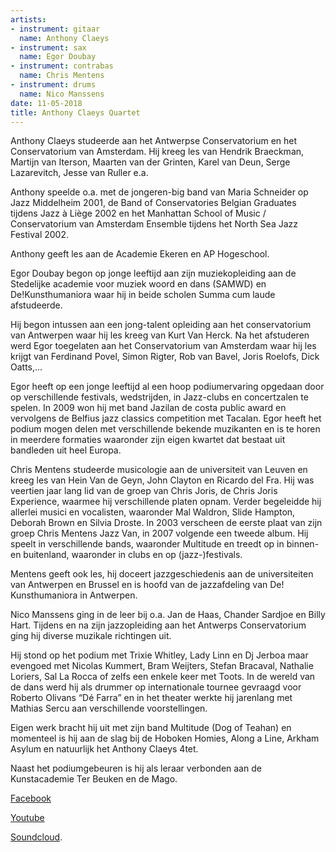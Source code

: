 ```yaml
---
artists:
- instrument: gitaar
  name: Anthony Claeys
- instrument: sax
  name: Egor Doubay
- instrument: contrabas
  name: Chris Mentens
- instrument: drums
  name: Nico Manssens
date: 11-05-2018
title: Anthony Claeys Quartet
---
```

Anthony Claeys studeerde aan het Antwerpse Conservatorium en het Conservatorium van 
Amsterdam. Hij kreeg les van Hendrik Braeckman, Martijn van Iterson, Maarten van der 
Grinten, Karel van Deun, Serge Lazarevitch, Jesse van Ruller e.a. 

Anthony speelde o.a. met de jongeren-big band van Maria Schneider op Jazz Middelheim 2001, 
de Band of Conservatories Belgian Graduates tijdens Jazz à Liège 2002 en het Manhattan School 
of Music / Conservatorium van Amsterdam Ensemble tijdens het North Sea Jazz Festival 2002. 

Anthony geeft les aan de Academie Ekeren en AP Hogeschool. 

Egor Doubay begon op jonge leeftijd aan zijn muziekopleiding 
aan de Stedelijke academie voor muziek woord en dans (SAMWD) en De!Kunsthumaniora waar hij in 
beide scholen Summa cum laude afstudeerde. 

Hij begon intussen aan een jong-talent opleiding aan het conservatorium van Antwerpen waar hij les 
kreeg van Kurt Van Herck. Na het afstuderen werd Egor toegelaten aan het Conservatorium van Amsterdam 
waar hij les krijgt van Ferdinand Povel, Simon Rigter, Rob van Bavel, Joris Roelofs, Dick Oatts,... 

Egor heeft op een jonge leeftijd al een hoop podiumervaring opgedaan door op verschillende festivals, 
wedstrijden, in Jazz-clubs en concertzalen te spelen. In 2009 won hij met band Jazilan de costa public award 
en vervolgens de Belfius jazz classics competition met Tacalan. Egor heeft het podium mogen delen met 
verschillende bekende muzikanten en is te horen in meerdere formaties waaronder zijn eigen kwartet 
dat bestaat uit bandleden uit heel Europa. 

Chris Mentens studeerde musicologie aan de universiteit van Leuven en kreeg les van Hein Van de Geyn, John 
Clayton en Ricardo del Fra. Hij was veertien jaar lang lid van de groep van Chris Joris, de Chris Joris 
Experience, waarmee hij verschillende platen opnam. Verder begeleidde hij allerlei musici en vocalisten, 
waaronder Mal Waldron, Slide Hampton, Deborah Brown en Silvia Droste. In 2003 verscheen de eerste plaat 
van zijn groep Chris Mentens Jazz Van, in 2007 volgende een tweede album. Hij speelt in verschillende 
bands, waaronder Multitude en treedt op in binnen- en buitenland, waaronder in clubs en op (jazz-)festivals. 

Mentens geeft ook les, hij doceert jazzgeschiedenis aan de universiteiten van Antwerpen en Brussel en is hoofd van 
de jazzafdeling van De! Kunsthumaniora in Antwerpen. 

Nico Manssens ging in de leer bij o.a. Jan de Haas, Chander Sardjoe en Billy Hart. Tijdens en na zijn 
jazzopleiding aan het Antwerps Conservatorium ging hij diverse muzikale richtingen uit. 

Hij stond op het podium met Trixie Whitley, Lady Linn en Dj Jerboa maar evengoed met Nicolas Kummert, Bram Weijters, 
Stefan Bracaval, Nathalie Loriers, Sal La Rocca of zelfs een enkele keer met Toots. 
In de wereld van de dans werd hij als drummer op internationale tournee gevraagd voor Roberto Olivans “Dé Farra” en in 
het theater werkte hij jarenlang met Mathias Sercu aan verschillende voorstellingen. 

Eigen werk bracht hij uit met zijn band Multitude (Dog of Teahan) en momenteel is hij aan de slag bij de Hoboken Homies, 
Along a Line, Arkham Asylum en natuurlijk het Anthony Claeys 4tet. 

Naast het podiumgebeuren is hij als leraar verbonden aan de Kunstacademie Ter Beuken en de Mago.

[Facebook](https://www.facebook.com/AnthonyClaeys4tet/) 

[Youtube](https://www.youtube.com/watch?v=E2SVkDUiT6c&feature=youtu.be) 

[Soundcloud](https://soundcloud.com/anthonyclaeys4tet).